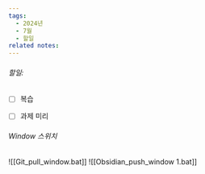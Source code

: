 ```yaml
---
tags:
  - 2024년
  - 7월
  - 할일
related notes:
---
```

###### 할일:
- [ ] 복습
- [ ] 과제 미리













######  Window 스위치
![[Git_pull_window.bat]]
![[Obsidian_push_window 1.bat]]

